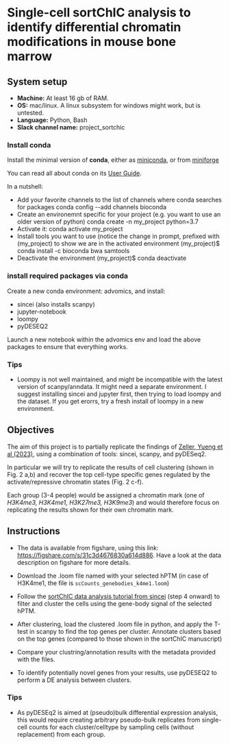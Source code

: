 # Single-cell sortChIC analysis to identify differential chromatin modifications in mouse bone marrow

## System setup

 - **Machine:** At least 16 gb of RAM.
 - **OS:** mac/linux. A linux subsystem for windows might work, but is untested.
 - **Language:** Python, Bash
 - **Slack channel name:** project_sortchic

### Install conda

Install the minimal version of **conda**, either as [miniconda](https://www.anaconda.com/docs/getting-started/miniconda/main), or from [miniforge](https://github.com/conda-forge/miniforge)

You can read all about conda on its [User Guide](https://docs.conda.io/projects/conda/en/latest/user-guide/index.html).

In a nutshell:
   - Add your favorite channels to the list of channels where conda searches for packages conda config --add channels bioconda
   - Create an environemnt specific for your project (e.g. you want to use an older version of python) conda create -n my_project python=3.7
   - Activate it: conda activate my_project
   - Install tools you want to use (notice the change in prompt, prefixed with (my_project) to show we are in the activated environment (my_project)$ conda install -c bioconda bwa samtools
   - Deactivate the environment (my_project)$ conda deactivate

### install required packages via conda

Create a new conda environment: advomics, and install:

 - sincei (also installs scanpy)
 - jupyter-notebook
 - loompy
 - pyDESEQ2

Launch a new notebook within the advomics env and load the above packages to ensure that everything works.


### Tips

 - Loompy is not well maintained, and might be incompatible with the latest version of scanpy/anndata. It might need a separate environment. I suggest installing sincei and jupyter first, then trying to load loompy and the dataset. If you get erorrs, try a fresh install of loompy in a new environment.

## Objectives

The aim of this project is to partially replicate the findings of [Zeller, Yueng et al (2023)](https://www.nature.com/articles/s41588-022-01260-3), using a combination of tools: sincei, scanpy, and pyDESeq2.

In particular we will try to replicate the results of cell clustering (shown in Fig. 2 a,b) and recover the top cell-type specific genes regulated by the activate/repressive chromatin states (Fig. 2 c-f).  

Each group (3-4 people) would be assigned a chromatin mark (one of *H3K4me3, H3K4me1, H3K27me3, H3K9me3*) and would therefore focus on replicating the results shown for their own chromatin mark.

## Instructions

 - The data is available from figshare, using this link: https://figshare.com/s/31c3d4676830a614d886. Have a look at the data description on figshare for more details.

 - Download the .loom file named with your selected hPTM (in case of H3K4me1, the file is `scCounts_genebodies_k4me1.loom`)

 - Follow the [sortChIC data analysis tutorial from sincei](https://sincei.readthedocs.io/en/latest/content/tutorials/sincei_tutorial_sortChIC.html) (step 4 onward) to filter and cluster the cells using the gene-body signal of the selected hPTM.

 - After clustering, load the clustered .loom file in python, and apply the T-test in scanpy to find the top genes per cluster. Annotate clusters based on the top genes (compared to those shown in the sortChIC manuscript)

 - Compare your clustring/annotation results with the metadata provided with the files.

 - To identify potentially novel genes from your results, use pyDESEQ2 to perform a DE analysis between clusters.


### Tips

 - As pyDESEq2 is aimed at (pseudo)bulk differential expression analysis, this would require creating arbitrary pseudo-bulk replicates from single-cell counts for each cluster/celltype by sampling cells (without replacement) from each group.
